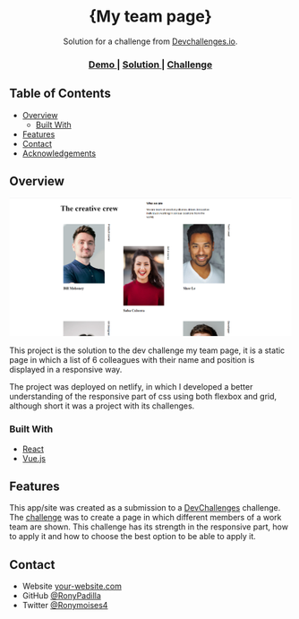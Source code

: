
<h1 align="center">{My team page}</h1>

<div align="center">
   Solution for a challenge from  <a href="http://devchallenges.io" target="_blank">Devchallenges.io</a>.
</div>

<div align="center">
  <h3>
    <a href="https://github.com/RonyPadilla/Team-page">
      Demo
    </a>
    <span> | </span>
    <a href="https://cheerful-khapse-d90717.netlify.app/">
      Solution
    </a>
    <span> | </span>
    <a href="https://devchallenges.io/challenges/hhmesazsqgKXrTkYkt0U">
      Challenge
    </a>
  </h3>
</div>

<!-- TABLE OF CONTENTS -->

## Table of Contents

- [Overview](#overview)
  - [Built With](#built-with)
- [Features](#features)
- [Contact](#contact)
- [Acknowledgements](#acknowledgements)

<!-- OVERVIEW -->

## Overview

![screenshot](https://github.com/RonyPadilla/Team-page/blob/main/img/My-team-page.png?raw=true)

This project is the solution to the dev challenge my team page, it is a static page in which a list of 6 colleagues with their name and position is displayed in a responsive way.

The project was deployed on netlify, in which I developed a better understanding of the responsive part of css using both flexbox and grid, although short it was a project with its challenges.

### Built With


- [React](https://reactjs.org/)
- [Vue.js](https://vuejs.org/)

## Features

This app/site was created as a submission to a [DevChallenges](https://devchallenges.io/challenges) challenge. The [challenge](https://devchallenges.io/challenges/hhmesazsqgKXrTkYkt0U) was to create a page in which different members of a work team are shown. This challenge has its strength in the responsive part, how to apply it and how to choose the best option to be able to apply it.

## Contact

- Website [your-website.com](https://{your-web-site-link})
- GitHub [@RonyPadilla](https://github.com/RonyPadilla)
- Twitter [@Ronymoises4](https://twitter.com/Ronymoises4)
